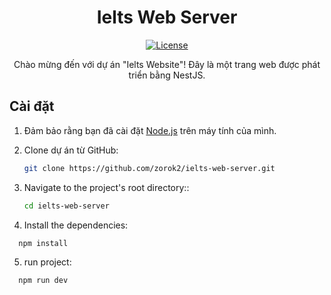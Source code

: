 <div align="center">
  <h1>Ielts Web Server</h1>
  
  [![License](https://img.shields.io/github/license/your-username/trang-tri-dan-quang)](LICENSE)
  
  Chào mừng đến với dự án "Ielts Website"! Đây là một trang web được phát triển bằng NestJS.
</div>

## Cài đặt

1. Đảm bảo rằng bạn đã cài đặt [Node.js](https://nodejs.org) trên máy tính của mình.
2. Clone dự án từ GitHub:

   ```bash
   git clone https://github.com/zorok2/ielts-web-server.git

3. Navigate to the project's root directory::

   ```bash
   cd ielts-web-server
4. Install the dependencies:

  ```bash
    npm install
```
5. run project:

  ```bash
    npm run dev
